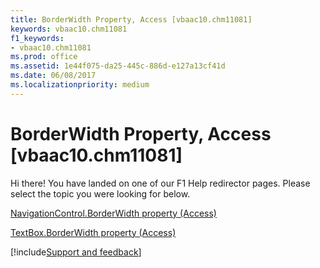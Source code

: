 ```yaml
---
title: BorderWidth Property, Access [vbaac10.chm11081]
keywords: vbaac10.chm11081
f1_keywords:
- vbaac10.chm11081
ms.prod: office
ms.assetid: 1e44f075-da25-445c-886d-e127a13cf41d
ms.date: 06/08/2017
ms.localizationpriority: medium
---
```



# BorderWidth Property, Access [vbaac10.chm11081]

Hi there! You have landed on one of our F1 Help redirector pages. Please select the topic you were looking for below.

[NavigationControl.BorderWidth property (Access)](https://msdn.microsoft.com/library/a0a39f30-18c5-2073-b463-1ffcb385357c%28Office.15%29.aspx)

[TextBox.BorderWidth property (Access)](https://msdn.microsoft.com/library/e842887f-9ec1-4405-0558-6b3b3d3d221c%28Office.15%29.aspx)

[!include[Support and feedback](~/includes/feedback-boilerplate.md)]